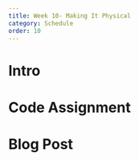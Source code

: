 ```yaml
---
title: Week 10- Making It Physical
category: Schedule
order: 10
---
```


# Intro

# Code Assignment

# Blog Post